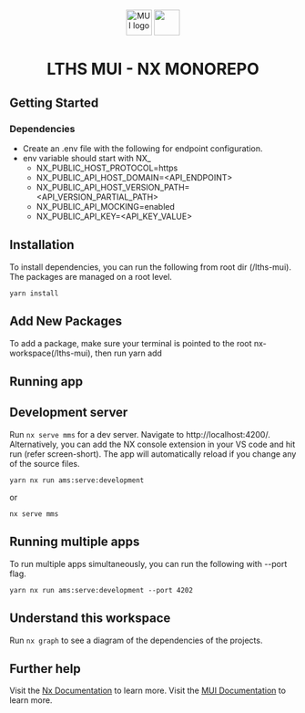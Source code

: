 #

<!-- markdownlint-disable-next-line -->
<p align="center">
  <a href="https://mui.com/" rel="noopener" target="_blank"><img width="45" src="https://avatars.githubusercontent.com/u/33663932?s=100&v=4" alt="MUI logo"></a>
<a alt="Nx logo" href="https://nx.dev" target="_blank" rel="noreferrer"><img src="https://raw.githubusercontent.com/nrwl/nx/master/images/nx-logo.png" width="45"></a>
</p>

<h1 align="center">LTHS MUI - NX MONOREPO</h1>

## Getting Started

### Dependencies

- Create an .env file with the following for endpoint configuration.
- env variable should start with NX\_
  - NX_PUBLIC_HOST_PROTOCOL=https
  - NX_PUBLIC_API_HOST_DOMAIN=<API_ENDPOINT>
  - NX_PUBLIC_API_HOST_VERSION_PATH=<API_VERSION_PARTIAL_PATH>
  - NX_PUBLIC_API_MOCKING=enabled
  - NX_PUBLIC_API_KEY=<API_KEY_VALUE>

## Installation

To install dependencies, you can run the following from root dir (/lths-mui). The packages are managed on a root level.

```
yarn install
```

## Add New Packages

To add a package, make sure your terminal is pointed to the root nx-workspace(/lths-mui), then run yarn add <package-name>

## Running app

## Development server

Run `nx serve mms` for a dev server. Navigate to http://localhost:4200/. Alternatively, you can add the NX console extension in your VS code and hit run (refer screen-short). The app will automatically reload if you change any of the source files.

```
yarn nx run ams:serve:development
```

or

```
nx serve mms
```

## Running multiple apps

To run multiple apps simultaneously, you can run the following with --port flag.

```
yarn nx run ams:serve:development --port 4202
```

## Understand this workspace

Run `nx graph` to see a diagram of the dependencies of the projects.

## Further help

Visit the [Nx Documentation](https://nx.dev) to learn more.
Visit the [MUI Documentation](https://mui.com/) to learn more.
